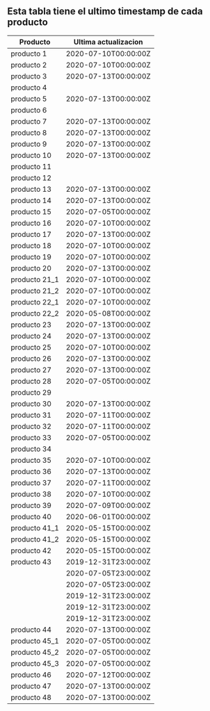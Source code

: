 ## Esta tabla tiene el ultimo timestamp de cada producto
|Producto|Ultima actualizacion |
|------ |------ |
|producto 1|2020-07-10T00:00:00Z|
|producto 2|2020-07-10T00:00:00Z|
|producto 3|2020-07-13T00:00:00Z|
|producto 4|
|producto 5|2020-07-13T00:00:00Z|
|producto 6|
|producto 7|2020-07-13T00:00:00Z|
|producto 8|2020-07-13T00:00:00Z|
|producto 9|2020-07-13T00:00:00Z|
|producto 10|2020-07-13T00:00:00Z|
|producto 11|
|producto 12|
|producto 13|2020-07-13T00:00:00Z|
|producto 14|2020-07-13T00:00:00Z|
|producto 15|2020-07-05T00:00:00Z|
|producto 16|2020-07-10T00:00:00Z|
|producto 17|2020-07-13T00:00:00Z|
|producto 18|2020-07-10T00:00:00Z|
|producto 19|2020-07-10T00:00:00Z|
|producto 20|2020-07-13T00:00:00Z|
|producto 21_1|2020-07-10T00:00:00Z|
|producto 21_2|2020-07-10T00:00:00Z|
|producto 22_1|2020-07-10T00:00:00Z|
|producto 22_2|2020-05-08T00:00:00Z|
|producto 23|2020-07-13T00:00:00Z|
|producto 24|2020-07-13T00:00:00Z|
|producto 25|2020-07-10T00:00:00Z|
|producto 26|2020-07-13T00:00:00Z|
|producto 27|2020-07-13T00:00:00Z|
|producto 28|2020-07-05T00:00:00Z|
|producto 29|
|producto 30|2020-07-13T00:00:00Z|
|producto 31|2020-07-11T00:00:00Z|
|producto 32|2020-07-11T00:00:00Z|
|producto 33|2020-07-05T00:00:00Z|
|producto 34|
|producto 35|2020-07-10T00:00:00Z|
|producto 36|2020-07-13T00:00:00Z|
|producto 37|2020-07-11T00:00:00Z|
|producto 38|2020-07-10T00:00:00Z|
|producto 39|2020-07-09T00:00:00Z|
|producto 40|2020-06-01T00:00:00Z|
|producto 41_1|2020-05-15T00:00:00Z|
|producto 41_2|2020-05-15T00:00:00Z|
|producto 42|2020-05-15T00:00:00Z|
|producto 43|2019-12-31T23:00:00Z|
| |2020-07-05T23:00:00Z|
| |2020-07-05T23:00:00Z|
| |2019-12-31T23:00:00Z|
| |2019-12-31T23:00:00Z|
| |2019-12-31T23:00:00Z|
|producto 44|2020-07-13T00:00:00Z|
|producto 45_1|2020-07-05T00:00:00Z|
|producto 45_2|2020-07-05T00:00:00Z|
|producto 45_3|2020-07-05T00:00:00Z|
|producto 46|2020-07-12T00:00:00Z|
|producto 47|2020-07-13T00:00:00Z|
|producto 48|2020-07-13T00:00:00Z|
